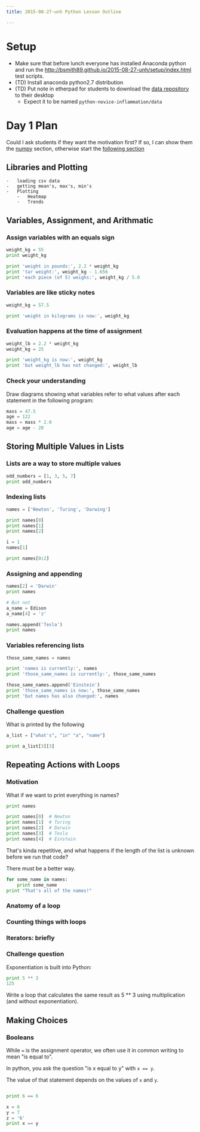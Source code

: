 ```yaml
---
title: 2015-08-27-unh Python Lesson Outline

---
```


# Setup #

-   Make sure that before lunch everyone has installed Anaconda python
    and run the http://bsmith89.github.io/2015-08-27-unh/setup/index.html
    test scripts.
-   (TD) Install anaconda python2.7 distribution
-   (TD) Put note in etherpad for students to download the
    [data repository][data-repo] to their desktop
    -   Expect it to be named `python-novice-inflammation/data`

[data-repo]: http://swcarpentry.github.io/python-novice-inflammation/python-novice-inflammation-data.zip




# Day 1 Plan #

Could I ask students if they want the motivation first?  If so, I can show them
the [numpy](#libraries-and-plotting) section, otherwise start the [following
section](#variables-assignment-and-arithmatic)




## Libraries and Plotting ##
    -   loading csv data
    -   getting mean's, max's, min's
    -   Plotting
        -   Heatmap
        -   Trends




## Variables, Assignment, and Arithmatic ##


### Assign variables with an equals sign ###

```python
weight_kg = 55
print weight_kg

print 'weight in pounds:', 2.2 * weight_kg
print 'tar weight:', weight_kg - 1.656
print 'each piece (of 5) weighs:', weight_kg / 5.0
```

### Variables are like sticky notes ###

```python
weight_kg = 57.5

print 'weight in kilograms is now:', weight_kg
```

### Evaluation happens at the time of assignment ###

```python
weight_lb = 2.2 * weight_kg
weight_kg = 25

print 'weight_kg is now:', weight_kg
print 'but weight_lb has not changed:', weight_lb
```

### Check your understanding ###

Draw diagrams showing what variables refer to what values after each statement
in the following program:

```python
mass = 47.5
age = 122
mass = mass * 2.0
age = age - 20
```



## Storing Multiple Values in Lists ##

### Lists are a way to store multiple values ###

```python
odd_numbers = [1, 3, 5, 7]
print odd_numbers
```

### Indexing lists ###

```python
names = ['Newton', 'Turing', 'Darwing']

print names[0]
print names[1]
print names[2]

i = 1
names[1]

print names[0:2]
```

### Assigning and appending ###

```python
names[2] = 'Darwin'
print names

# But not
a_name = Edison
a_name[4] = 'z'

names.append('Tesla')
print names

```

### Variables referencing lists ###

```python
those_same_names = names

print 'names is currently:', names
print 'those_same_names is currently:', those_same_names

those_same_names.append('Einstein')
print 'those_same_names is now:', those_same_names
print 'but names has also changed:', names
```

### Challenge question ###

What is printed by the following

```python
a_list = ["what's", "in" "a", "name"]

print a_list[3][3]
```




## Repeating Actions with Loops ##

### Motivation ###

What if we want to print everything in names?

```python
print names

print names[0]  # Newton
print names[1]  # Turing
print names[2]  # Darwin
print names[3]  # Tesla
print names[4]  # Einstein
```

That's kinda repetitive, and what happens if the length of the list is
unknown before we run that code?

There must be a better way.

```python
for some_name in names:
    print some_name
print "That's all of the names!"
```

### Anatomy of a loop ###

### Counting things with loops ###

### Iterators: briefly ###

### Challenge question ###

Exponentiation is built into Python:

```python
print 5 ** 3
125
```

Write a loop that calculates the same result as 5 ** 3 using multiplication
(and without exponentiation).




## Making Choices ##

### Booleans ###

While `=` is the assignment operator, we often use it in common writing to mean
"is equal to".

In python, you ask the question "is x equal to y" with `x == y`.

The value of that statement depends on the values of `x` and `y`.

```python

print 6 == 6

x = 6
y = 7
z = '6'
print x == y


```
